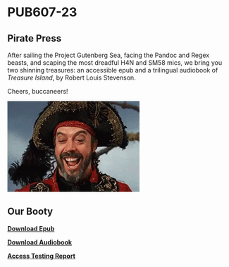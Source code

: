 # PUB607-23

## Pirate Press

After sailing the Project Gutenberg Sea, facing the Pandoc and Regex beasts, and scaping the most dreadful H4N and SM58 mics,
we bring you two shinning treasures: an accessible epub and a trilingual audiobook of *Treasure Island*,
by Robert Louis Stevenson.

Cheers, buccaneers!


![](https://github.com/Adi112401/Treasure-Island-Ebook-Project/blob/main/hahaha-laughing.gif)

## Our Booty

**[Download Epub](https://github.com/Adi112401/Treasure-Island-Ebook-Project/raw/main/Treasure-Island.epub)**

**[Download Audiobook](https://github.com/Adi112401/Treasure-Island-Ebook-Project/raw/main/Treasure-Island.epub)**

**[Access Testing Report](https://github.com/Adi112401/Treasure-Island-Ebook-Project/blob/main/Testing%20Report.md)**
